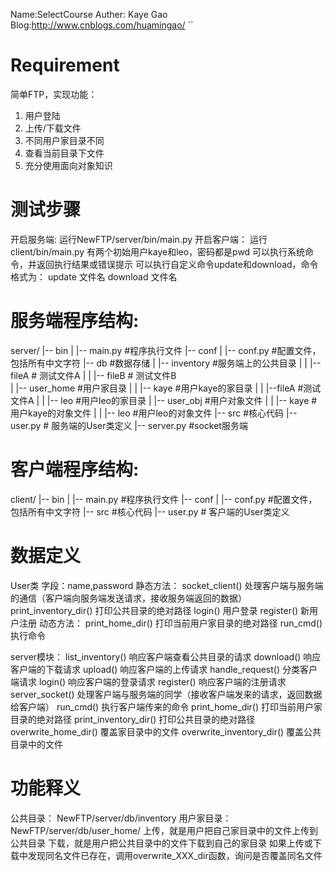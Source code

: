 Name:SelectCourse
Auther: Kaye Gao
Blog:http://www.cnblogs.com/huamingao/
``
# Requirement
简单FTP，实现功能：
1. 用户登陆
2. 上传/下载文件
3. 不同用户家目录不同
4. 查看当前目录下文件
5. 充分使用面向对象知识

# 测试步骤
开启服务端: 运行NewFTP/server/bin/main.py
开启客户端： 运行client/bin/main.py
有两个初始用户kaye和leo，密码都是pwd
可以执行系统命令，并返回执行结果或错误提示
可以执行自定义命令update和download，命令格式为：
update 文件名
download 文件名

# 服务端程序结构:
server/
|-- bin 
|   |-- main.py  #程序执行文件
|-- conf 
|   |-- conf.py  #配置文件，包括所有中文字符
|-- db  #数据存储
|   |-- inventory  #服务端上的公共目录
|   |   |-- fileA   # 测试文件A
|   |   |-- fileB   # 测试文件B    
|   |-- user_home #用户家目录
|   |   |-- kaye  #用户kaye的家目录
|   |       |--fileA  #测试文件A
|   |   |-- leo  #用户leo的家目录
|   |-- user_obj #用户对象文件
|   |   |-- kaye  #用户kaye的对象文件
|   |   |-- leo  #用户leo的对象文件
|-- src #核心代码
    |-- user.py  # 服务端的User类定义
    |-- server.py  #socket服务端
    
# 客户端程序结构:
client/
|-- bin 
|   |-- main.py  #程序执行文件
|-- conf 
|   |-- conf.py  #配置文件，包括所有中文字符
|-- src #核心代码
    |-- user.py  # 客户端的User类定义

# 数据定义
User类
    字段：name,password
    静态方法：
    socket_client() 处理客户端与服务端的通信（客户端向服务端发送请求，接收服务端返回的数据）
    print_inventory_dir()  打印公共目录的绝对路径
    login()     用户登录
    register()   新用户注册
    动态方法：
    print_home_dir()    打印当前用户家目录的绝对路径
    run_cmd()   执行命令
    
server模块：
    list_inventory()   响应客户端查看公共目录的请求
    download()     响应客户端的下载请求
    upload()       响应客户端的上传请求
    handle_request()   分类客户端请求
    login()       响应客户端的登录请求
    register()    响应客户端的注册请求
    server_socket()     处理客户端与服务端的同学（接收客户端发来的请求，返回数据给客户端）
    run_cmd()   执行客户端传来的命令
    print_home_dir()    打印当前用户家目录的绝对路径
    print_inventory_dir()  打印公共目录的绝对路径
    overwrite_home_dir()   覆盖家目录中的文件
    overwrite_inventory_dir()   覆盖公共目录中的文件
    
# 功能释义
公共目录： NewFTP/server/db/inventory
用户家目录： NewFTP/server/db/user_home/<username>
上传，就是用户把自己家目录中的文件上传到公共目录
下载，就是用户把公共目录中的文件下载到自己的家目录
如果上传或下载中发现同名文件已存在，调用overwrite_XXX_dir函数，询问是否覆盖同名文件
